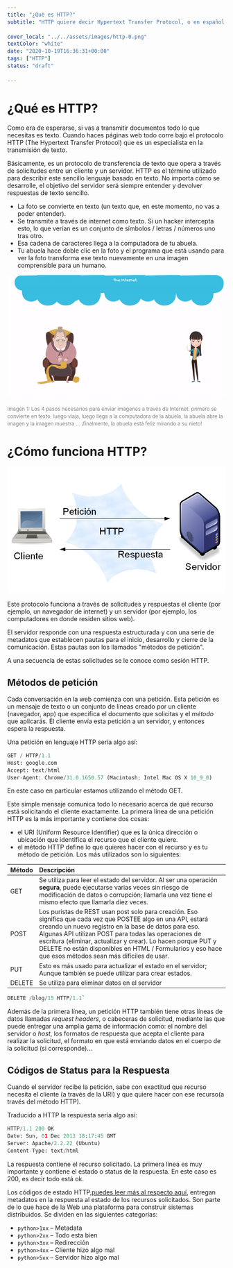 ```yaml
---
title: "¿Què es HTTP?"
subtitle: "HTTP quiere decir Hypertext Transfer Protocol, o en español, Protocolo de Transferencia de Hipertexto. Se trata de un conjunto de reglas de comunicación que posibilita la circulación de información a través de la World Wide Web (WWW)."

cover_local: "../../assets/images/http-0.png"
textColor: "white"
date: "2020-10-19T16:36:31+00:00"
tags: ["HTTP"]
status: "draft"

---
```



# ¿Qué es HTTP?


Como era de esperarse, si vas a transmitir documentos todo lo que necesitas es texto. Cuando haces páginas web todo corre bajo el protocolo HTTP (The Hypertext Transfer Protocol) que es un especialista en la transmisión de texto.

Básicamente, es un protocolo de transferencia de texto que opera a través de solicitudes entre un cliente y un servidor. HTTP es el término utilizado para describir este sencillo lenguaje basado en texto. No importa cómo se desarrolle, el objetivo del servidor será siempre entender y devolver respuestas de texto sencillo.

+ La foto se convierte en texto (un texto que, en este momento, no vas a poder entender).
+ Se transmite a través de internet como texto. Si un hacker intercepta esto, lo que verían es un conjunto de símbolos / letras / números uno tras otro.
+ Esa cadena de caracteres llega a la computadora de tu abuela.
+ Tu abuela hace doble clic en la foto y el programa que está usando para ver la foto transforma ese texto nuevamente en una imagen comprensible para un humano.


![HTTP](../../assets/images/2fd53b0a-5243-4440-8fc6-7fd74ac5a46e.gif)
  

<small style="color:grey">Imagen 1: Los 4 pasos necesarios para enviar imágenes a través de Internet: primero se convierte en texto, luego viaja, luego llega a la computadora de la abuela, la abuela abre la imagen y la imagen muestra ... ¡finalmente, la abuela está feliz mirando a su nieto! </small>

# ¿Cómo funciona HTTP?

![HTTP](../../assets/images/http-3.png)

Este protocolo funciona a través de solicitudes y respuestas el cliente (por ejemplo, un navegador de internet) y un servidor (por ejemplo, los computadores en donde residen sitios web). 

El servidor responde con una respuesta estructurada y con una serie de metadatos que establecen pautas para el inicio, desarrollo y cierre de la comunicación. Estas pautas son los llamados "métodos de petición".

A una secuencia de estas solicitudes se le conoce como sesión HTTP.

## Métodos de petición

Cada conversación en la web comienza con una petición. Esta petición es un mensaje de texto o un conjunto de líneas creado por un cliente (navegador, app) que especifica el documento que solicitas y el *método* que aplicarás. El cliente envía esta petición a un servidor, y entonces espera la respuesta.

Una petición en lenguaje HTTP sería algo así:

```python
GET / HTTP/1.1 
Host: google.com
Accept: text/html
User-Agent: Chrome/31.0.1650.57 (Macintosh; Intel Mac OS X 10_9_0)
```
En este caso en particular estamos utilizando el método GET. 

Este simple mensaje comunica todo lo necesario acerca de qué recurso está solicitando el cliente exactamente. La primera línea de una petición HTTP es la más importante y contiene dos cosas:

+ el URI (Uniform Resource Identifier) que es la única dirección o ubicación que identifica el recurso que el cliente quiere.
+ el método HTTP define lo que quieres hacer con el recurso y es tu método de petición. Los más utilizados son lo siguientes:

|**Método**    |**Descripción**    |
|:-------------|:--------------|
|GET          |Se utiliza para leer el estado del servidor. Al ser una operación **segura**, puede ejecutarse varias veces sin riesgo de modificación de datos o corrupción; llamarla una vez tiene el mismo efecto que llamarla diez veces.    |
|POST        |Los puristas de REST usan post solo para creación. Eso significa que cada vez que POSTEE algo en una API, estará creando un nuevo registro en la base de datos para eso. Algunas API utilizan POST para todas las operaciones de escritura (eliminar, actualizar y crear). Lo hacen porque PUT y DELETE no están disponibles en HTML / Formularios y eso hace que esos métodos sean más difíciles de usar.      |
|PUT      |Esto es más usado para actualizar el estado en el servidor; Aunque también se puede utilizar para crear estados.     |
|DELETE     |Se utiliza para eliminar datos en el servidor     |


```python
DELETE /blog/15 HTTP/1.1`
```
Además de la primera línea, un petición HTTP también tiene otras líneas de datos llamadas _request headers_, o cabeceras de solicitud, mediante las que puede entregar una amplia gama de información como: el nombre del servidor o _host_, los formatos de respuesta que acepta el cliente para realizar la solicitud, el formato en que está enviando datos en el cuerpo de la solicitud (si corresponde)...


## Códigos de Status para la Respuesta


Cuando el servidor recibe la petición, sabe con exactitud que recurso necesita el cliente (a través de la URI) y que quiere hacer con ese recurso(a través del método HTTP). 

Traducido a HTTP la respuesta sería algo así:

```python
HTTP/1.1 200 OK
Date: Sun, 01 Dec 2013 18:17:45 GMT
Server: Apache/2.2.22 (Ubuntu)
Content-Type: text/html
```

La respuesta contiene el recurso solicitado. La primera línea es muy importante y contiene el estado o status de la respuesta. En este caso es 200, es decir todo está ok.
 
Los códigos de estado HTTP,[puedes leer más al respecto aquí](https://developer.mozilla.org/es/docs/Web/HTTP/Status), entregan metadatos en la respuesta al estado de los recursos solicitados. Son parte de lo que hace de la Web una plataforma para construir sistemas distribuidos. Se dividen en las siguientes categorías:


+ `python>1xx` – Metadata
+ `python>2xx` – Todo esta bien
+ `python>3xx` – Redirección
+ `python>4xx` – Cliente hizo algo mal
+ `python>5xx` – Servidor hizo algo mal

